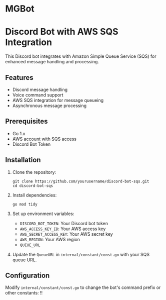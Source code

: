 # MGBot

# Discord Bot with AWS SQS Integration

This Discord bot integrates with Amazon Simple Queue Service (SQS) for enhanced message handling and processing.

## Features

- Discord message handling
- Voice command support
- AWS SQS integration for message queueing
- Asynchronous message processing

## Prerequisites

- Go 1.x
- AWS account with SQS access
- Discord Bot Token

## Installation

1. Clone the repository:
   ```
   git clone https://github.com/yourusername/discord-bot-sqs.git
   cd discord-bot-sqs
   ```

2. Install dependencies:
   ```
   go mod tidy
   ```

3. Set up environment variables:
   - `DISCORD_BOT_TOKEN`: Your Discord bot token
   - `AWS_ACCESS_KEY_ID`: Your AWS access key
   - `AWS_SECRET_ACCESS_KEY`: Your AWS secret key
   - `AWS_REGION`: Your AWS region
   - `QUEUE_URL`

4. Update the `QueueURL` in `internal/constant/const.go` with your SQS queue URL.

## Configuration

Modify `internal/constant/const.go` to change the bot's command prefix or other constants: !!

<!-- Dummy -->
